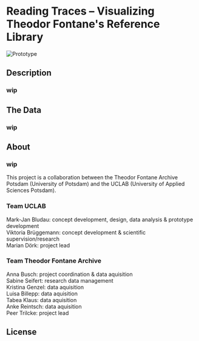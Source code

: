 # Reading Traces – Visualizing Theodor Fontane's Reference Library
![Prototype](/img/moduswechsel.gif)

## Description
### wip

## The Data
### wip

## About
### wip
This project is a collaboration between the Theodor Fontane Archive Potsdam (University of Potsdam) and the UCLAB (University of Applied Sciences Potsdam).

### Team UCLAB  
Mark-Jan Bludau: concept development, design, data analysis & prototype development  
Viktoria Brüggemann: concept development & scientific supervision/research  
Marian Dörk: project lead  

### Team Theodor Fontane Archive  
Anna Busch: project coordination & data aquisition  
Sabine Seifert: research data management  
Kristina Genzel: data aquisition  
Luisa Billepp: data aquisition  
Tabea Klaus: data aquisition  
Anke Reintsch: data aquisition  
Peer Trilcke: project lead  



## License

